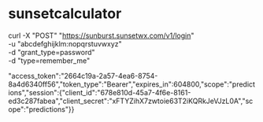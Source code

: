 # sunsetcalculator

curl -X "POST" "https://sunburst.sunsetwx.com/v1/login" \
  -u "abcdefghijklm:nopqrstuvwxyz" \
  -d "grant_type=password" \
  -d "type=remember_me"

"access_token":"2664c19a-2a57-4ea6-8754-8a4d6340ff56","token_type":"Bearer","expires_in":604800,"scope":"predictions","session":{"client_id":"678e810d-45a7-4f6e-8161-ed3c287fabea","client_secret":"xFTYZihX7zwtoie63T2iKQRkJeVJzL0A","scope":"predictions"}}